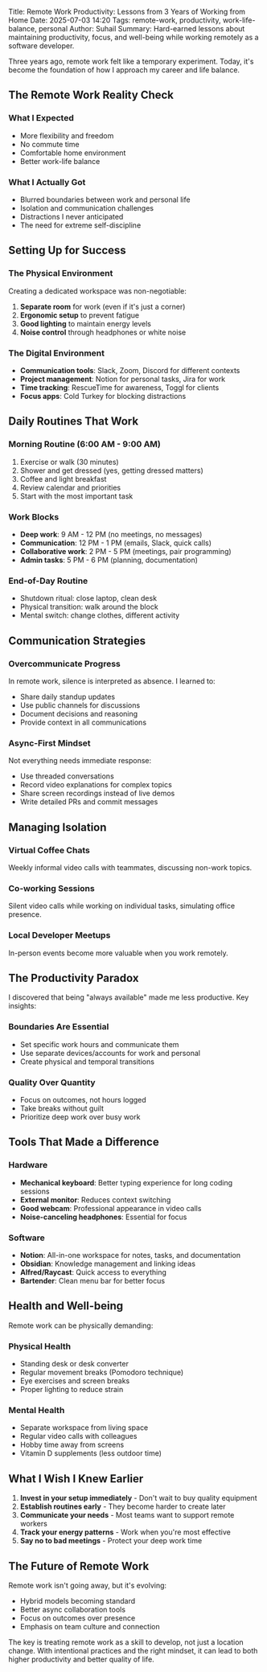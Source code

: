 Title: Remote Work Productivity: Lessons from 3 Years of Working from Home
Date: 2025-07-03 14:20
Tags: remote-work, productivity, work-life-balance, personal
Author: Suhail
Summary: Hard-earned lessons about maintaining productivity, focus, and well-being while working remotely as a software developer.

Three years ago, remote work felt like a temporary experiment. Today, it's become the foundation of how I approach my career and life balance.

## The Remote Work Reality Check

### What I Expected
- More flexibility and freedom
- No commute time
- Comfortable home environment
- Better work-life balance

### What I Actually Got
- Blurred boundaries between work and personal life
- Isolation and communication challenges
- Distractions I never anticipated
- The need for extreme self-discipline

## Setting Up for Success

### The Physical Environment

Creating a dedicated workspace was non-negotiable:

1. **Separate room** for work (even if it's just a corner)
2. **Ergonomic setup** to prevent fatigue
3. **Good lighting** to maintain energy levels
4. **Noise control** through headphones or white noise

### The Digital Environment

- **Communication tools**: Slack, Zoom, Discord for different contexts
- **Project management**: Notion for personal tasks, Jira for work
- **Time tracking**: RescueTime for awareness, Toggl for clients
- **Focus apps**: Cold Turkey for blocking distractions

## Daily Routines That Work

### Morning Routine (6:00 AM - 9:00 AM)
1. Exercise or walk (30 minutes)
2. Shower and get dressed (yes, getting dressed matters)
3. Coffee and light breakfast
4. Review calendar and priorities
5. Start with the most important task

### Work Blocks
- **Deep work**: 9 AM - 12 PM (no meetings, no messages)
- **Communication**: 12 PM - 1 PM (emails, Slack, quick calls)
- **Collaborative work**: 2 PM - 5 PM (meetings, pair programming)
- **Admin tasks**: 5 PM - 6 PM (planning, documentation)

### End-of-Day Routine
- Shutdown ritual: close laptop, clean desk
- Physical transition: walk around the block
- Mental switch: change clothes, different activity

## Communication Strategies

### Overcommunicate Progress
In remote work, silence is interpreted as absence. I learned to:
- Share daily standup updates
- Use public channels for discussions
- Document decisions and reasoning
- Provide context in all communications

### Async-First Mindset
Not everything needs immediate response:
- Use threaded conversations
- Record video explanations for complex topics
- Share screen recordings instead of live demos
- Write detailed PRs and commit messages

## Managing Isolation

### Virtual Coffee Chats
Weekly informal video calls with teammates, discussing non-work topics.

### Co-working Sessions
Silent video calls while working on individual tasks, simulating office presence.

### Local Developer Meetups
In-person events become more valuable when you work remotely.

## The Productivity Paradox

I discovered that being "always available" made me less productive. Key insights:

### Boundaries Are Essential
- Set specific work hours and communicate them
- Use separate devices/accounts for work and personal
- Create physical and temporal transitions

### Quality Over Quantity
- Focus on outcomes, not hours logged
- Take breaks without guilt
- Prioritize deep work over busy work

## Tools That Made a Difference

### Hardware
- **Mechanical keyboard**: Better typing experience for long coding sessions
- **External monitor**: Reduces context switching
- **Good webcam**: Professional appearance in video calls
- **Noise-canceling headphones**: Essential for focus

### Software
- **Notion**: All-in-one workspace for notes, tasks, and documentation
- **Obsidian**: Knowledge management and linking ideas
- **Alfred/Raycast**: Quick access to everything
- **Bartender**: Clean menu bar for better focus

## Health and Well-being

Remote work can be physically demanding:

### Physical Health
- Standing desk or desk converter
- Regular movement breaks (Pomodoro technique)
- Eye exercises and screen breaks
- Proper lighting to reduce strain

### Mental Health
- Separate workspace from living space
- Regular video calls with colleagues
- Hobby time away from screens
- Vitamin D supplements (less outdoor time)

## What I Wish I Knew Earlier

1. **Invest in your setup immediately** - Don't wait to buy quality equipment
2. **Establish routines early** - They become harder to create later
3. **Communicate your needs** - Most teams want to support remote workers
4. **Track your energy patterns** - Work when you're most effective
5. **Say no to bad meetings** - Protect your deep work time

## The Future of Remote Work

Remote work isn't going away, but it's evolving:
- Hybrid models becoming standard
- Better async collaboration tools
- Focus on outcomes over presence
- Emphasis on team culture and connection

The key is treating remote work as a skill to develop, not just a location change. With intentional practices and the right mindset, it can lead to both higher productivity and better quality of life.
